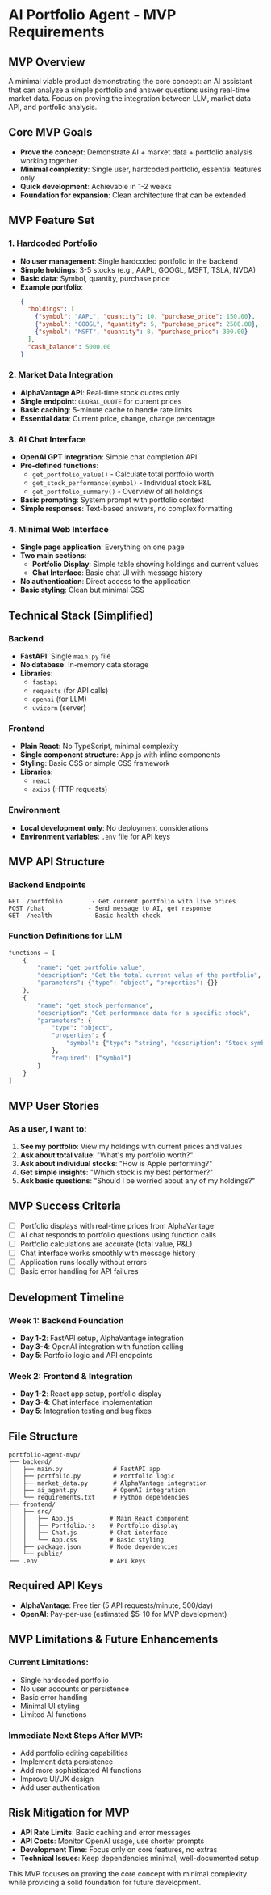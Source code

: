 # AI Portfolio Agent - MVP Requirements

## MVP Overview
A minimal viable product demonstrating the core concept: an AI assistant that can analyze a simple portfolio and answer questions using real-time market data. Focus on proving the integration between LLM, market data API, and portfolio analysis.

## Core MVP Goals
- **Prove the concept**: Demonstrate AI + market data + portfolio analysis working together
- **Minimal complexity**: Single user, hardcoded portfolio, essential features only
- **Quick development**: Achievable in 1-2 weeks
- **Foundation for expansion**: Clean architecture that can be extended

## MVP Feature Set

### 1. Hardcoded Portfolio
- **No user management**: Single hardcoded portfolio in the backend
- **Simple holdings**: 3-5 stocks (e.g., AAPL, GOOGL, MSFT, TSLA, NVDA)
- **Basic data**: Symbol, quantity, purchase price
- **Example portfolio**:
  ```json
  {
    "holdings": [
      {"symbol": "AAPL", "quantity": 10, "purchase_price": 150.00},
      {"symbol": "GOOGL", "quantity": 5, "purchase_price": 2500.00},
      {"symbol": "MSFT", "quantity": 8, "purchase_price": 300.00}
    ],
    "cash_balance": 5000.00
  }
  ```

### 2. Market Data Integration
- **AlphaVantage API**: Real-time stock quotes only
- **Single endpoint**: `GLOBAL_QUOTE` for current prices
- **Basic caching**: 5-minute cache to handle rate limits
- **Essential data**: Current price, change, change percentage

### 3. AI Chat Interface
- **OpenAI GPT integration**: Simple chat completion API
- **Pre-defined functions**:
  - `get_portfolio_value()` - Calculate total portfolio worth
  - `get_stock_performance(symbol)` - Individual stock P&L
  - `get_portfolio_summary()` - Overview of all holdings
- **Basic prompting**: System prompt with portfolio context
- **Simple responses**: Text-based answers, no complex formatting

### 4. Minimal Web Interface
- **Single page application**: Everything on one page
- **Two main sections**:
  - **Portfolio Display**: Simple table showing holdings and current values
  - **Chat Interface**: Basic chat UI with message history
- **No authentication**: Direct access to the application
- **Basic styling**: Clean but minimal CSS

## Technical Stack (Simplified)

### Backend
- **FastAPI**: Single `main.py` file
- **No database**: In-memory data storage
- **Libraries**:
  - `fastapi`
  - `requests` (for API calls)
  - `openai` (for LLM)
  - `uvicorn` (server)

### Frontend
- **Plain React**: No TypeScript, minimal complexity
- **Single component structure**: App.js with inline components
- **Styling**: Basic CSS or simple CSS framework
- **Libraries**:
  - `react`
  - `axios` (HTTP requests)

### Environment
- **Local development only**: No deployment considerations
- **Environment variables**: `.env` file for API keys

## MVP API Structure

### Backend Endpoints
```
GET  /portfolio        - Get current portfolio with live prices
POST /chat            - Send message to AI, get response
GET  /health          - Basic health check
```

### Function Definitions for LLM
```python
functions = [
    {
        "name": "get_portfolio_value",
        "description": "Get the total current value of the portfolio",
        "parameters": {"type": "object", "properties": {}}
    },
    {
        "name": "get_stock_performance", 
        "description": "Get performance data for a specific stock",
        "parameters": {
            "type": "object",
            "properties": {
                "symbol": {"type": "string", "description": "Stock symbol"}
            },
            "required": ["symbol"]
        }
    }
]
```

## MVP User Stories

### As a user, I want to:
1. **See my portfolio**: View my holdings with current prices and values
2. **Ask about total value**: "What's my portfolio worth?"
3. **Ask about individual stocks**: "How is Apple performing?"
4. **Get simple insights**: "Which stock is my best performer?"
5. **Ask basic questions**: "Should I be worried about any of my holdings?"

## MVP Success Criteria
- [ ] Portfolio displays with real-time prices from AlphaVantage
- [ ] AI chat responds to portfolio questions using function calls
- [ ] Portfolio calculations are accurate (total value, P&L)
- [ ] Chat interface works smoothly with message history
- [ ] Application runs locally without errors
- [ ] Basic error handling for API failures

## Development Timeline

### Week 1: Backend Foundation
- **Day 1-2**: FastAPI setup, AlphaVantage integration
- **Day 3-4**: OpenAI integration with function calling
- **Day 5**: Portfolio logic and API endpoints

### Week 2: Frontend & Integration
- **Day 1-2**: React app setup, portfolio display
- **Day 3-4**: Chat interface implementation
- **Day 5**: Integration testing and bug fixes

## File Structure
```
portfolio-agent-mvp/
├── backend/
│   ├── main.py              # FastAPI app
│   ├── portfolio.py         # Portfolio logic
│   ├── market_data.py       # AlphaVantage integration
│   ├── ai_agent.py          # OpenAI integration
│   └── requirements.txt     # Python dependencies
├── frontend/
│   ├── src/
│   │   ├── App.js          # Main React component
│   │   ├── Portfolio.js    # Portfolio display
│   │   ├── Chat.js         # Chat interface
│   │   └── App.css         # Basic styling
│   ├── package.json        # Node dependencies
│   └── public/
└── .env                    # API keys
```

## Required API Keys
- **AlphaVantage**: Free tier (5 API requests/minute, 500/day)
- **OpenAI**: Pay-per-use (estimated $5-10 for MVP development)

## MVP Limitations & Future Enhancements
### Current Limitations:
- Single hardcoded portfolio
- No user accounts or persistence
- Basic error handling
- Minimal UI styling
- Limited AI functions

### Immediate Next Steps After MVP:
- Add portfolio editing capabilities
- Implement data persistence
- Add more sophisticated AI functions
- Improve UI/UX design
- Add user authentication

## Risk Mitigation for MVP
- **API Rate Limits**: Basic caching and error messages
- **API Costs**: Monitor OpenAI usage, use shorter prompts
- **Development Time**: Focus only on core features, no extras
- **Technical Issues**: Keep dependencies minimal, well-documented setup

This MVP focuses on proving the core concept with minimal complexity while providing a solid foundation for future development. 